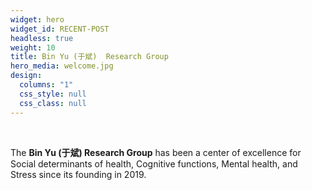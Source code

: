 ```yaml
---
widget: hero
widget_id: RECENT-POST
headless: true
weight: 10
title: Bin Yu (于斌)  Research Group
hero_media: welcome.jpg
design:
  columns: "1"
  css_style: null
  css_class: null
---
```


<br>

The **Bin Yu (于斌)  Research Group** has been a center of excellence for Social determinants of health, Cognitive functions, Mental health, and Stress since its founding in 2019.

